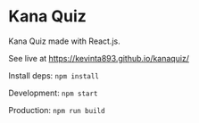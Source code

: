 # Kana Quiz
Kana Quiz made with React.js.

See live at https://kevinta893.github.io/kanaquiz/


Install deps: `npm install`

Development: `npm start`

Production: `npm run build`
